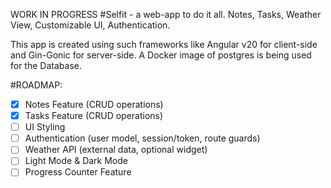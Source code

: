 WORK IN PROGRESS
#Selfit - a web-app to do it all. Notes, Tasks, Weather View, Customizable UI, Authentication.

This app is created using such frameworks like Angular v20 for client-side and Gin-Gonic for server-side. A Docker image of postgres is being used for the Database.

#ROADMAP:
- [x] Notes Feature (CRUD operations)
- [x] Tasks Feature (CRUD operations)
- [ ] UI Styling
- [ ] Authentication (user model, session/token, route guards)
- [ ] Weather API (external data, optional widget)
- [ ] Light Mode & Dark Mode
- [ ] Progress Counter Feature
